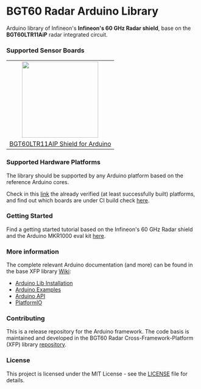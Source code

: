 # BGT60 Radar Arduino Library

Arduino library of Infineon's **Infineon's 60 GHz Radar shield**, base on the **BGT60LTR11AiP** radar integrated circuit.

### Supported Sensor Boards
<table>
    <tr>
        <td align="center"><img src="https://github.com/Infineon/radar-bgt60/wiki/img/bgt60-without-background.png" width=200></td>
    </tr>
    <tr>
        <td style="text-align: center"><a href="https://github.com/Infineon/radar-bgt60/wiki/Hardware-Platforms#radar-bgt60-pinout">BGT60LTR11AIP Shield for Arduino</a></td>
    </tr>
</table>

### Supported Hardware Platforms

The library should be supported by any Arduino platform based on the reference Arduino cores. 

Check in this [link](https://github.com/Infineon/radar-bgt60/wiki/Hardware-Platforms) the already verified (at least successfully built) platforms, and find out which boards are under CI build check [here](https://github.com/Infineon/arduino-radar-bgt60/blob/master/.github/workflows/build-check.yml).

### Getting Started

Find a getting started tutorial based on the Infineon's 60 GHz Radar shield and the Arduino MKR1000 eval kit [here](https://github.com/Infineon/radar-bgt60/wiki/Ino-Getting-Started).

### More information

The complete relevant Arduino documentation (and more) can be found in the base XFP library [Wiki](https://github.com/infineon/radar-bgt60/wiki/Home):

* <a href="https://github.com/Infineon/radar-bgt60/wiki/Ino-Library-Installation"> Arduino Lib Installation</a><br> 
* <a href="https://github.com/Infineon/radar-bgt60/wiki/Examples">Arduino Examples</a><br>
* <a href="https://github.com/Infineon/radar-bgt60/wiki/Arduino-API">Arduino API</a><br>
* <a href="https://github.com/Infineon/radar-bgt60/wiki/PlatformIO">PlatformIO</a><br>

### Contributing

This is a release repository for the Arduino framework. The code basis is maintained and developed in the BGT60 Radar Cross-Framework-Platform (XFP) library [repository](https://github.com/infineon/radar-bgt60). 
  
### License

This project is licensed under the MIT License - see the [LICENSE](LICENSE) file for details.

